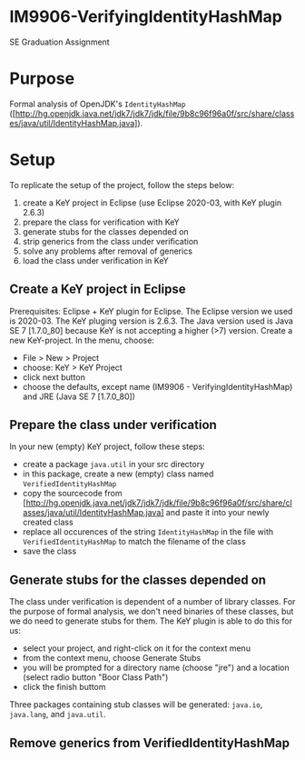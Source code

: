 # IM9906-VerifyingIdentityHashMap
SE Graduation Assignment

# Purpose
Formal analysis of OpenJDK's `IdentityHashMap` ([http://hg.openjdk.java.net/jdk7/jdk7/jdk/file/9b8c96f96a0f/src/share/classes/java/util/IdentityHashMap.java]).

# Setup
To replicate the setup of the project, follow the steps below:
1. create a KeY project in Eclipse (use Eclipse 2020-03, with KeY plugin 2.6.3)
1. prepare the class for verification with KeY
1. generate stubs for the classes depended on
1. strip generics from the class under verification
1. solve any problems after removal of generics
1. load the class under verification in KeY

## Create a KeY project in Eclipse
Prerequisites: Eclipse + KeY plugin for Eclipse. The Eclipse version we used is 2020-03. The KeY pluging version is 2.6.3. The Java version used is Java SE 7 \[1.7.0_80\] because KeY is not accepting a higher (>7) version.
Create a new KeY-project. In the menu, choose:
* File > New > Project
* choose: KeY > KeY Project
* click next button
* choose the defaults, except name (IM9906 - VerifyingIdentityHashMap) and JRE (Java SE 7 \[1.7.0_80\])

## Prepare the class under verification
In your new (empty) KeY project, follow these steps:
* create a package `java.util` in your src directory
* in this package, create a new (empty) class named `VerifiedIdentityHashMap`
* copy the sourcecode from [http://hg.openjdk.java.net/jdk7/jdk7/jdk/file/9b8c96f96a0f/src/share/classes/java/util/IdentityHashMap.java] and paste it into your newly created class
* replace all occurences of the string `IdentityHashMap` in the file with `VerifiedIdentityHashMap` to match the filename of the class
* save the class

## Generate stubs for the classes depended on
The class under verification is dependent of a number of library classes. For the purpose of formal analysis, we don't need binaries of these classes, but we do need to generate stubs for them. The KeY plugin is able to do this for us:
* select your project, and right-click on it for the context menu
* from the context menu, choose Generate Stubs
* you will be prompted for a directory name (choose "jre") and a location (select radio button "Boor Class Path")
* click the finish buttom

Three packages containing stub classes will be generated: `java.io`, `java.lang`, and `java.util`.

## Remove generics from VerifiedIdentityHashMap

